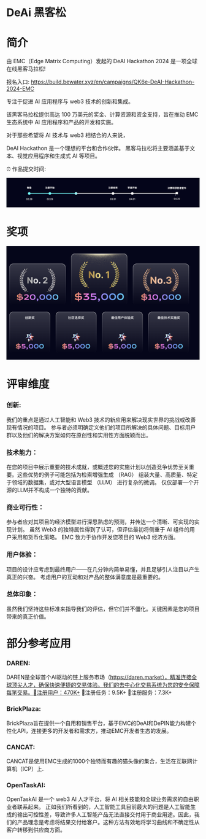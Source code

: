 # DeAi 黑客松

# 简介

由 EMC（Edge Matrix Computing）发起的 DeAI Hackathon 2024 是一项全球在线黑客马拉松!

报名入口: https://build.bewater.xyz/en/campaigns/QK6e-DeAI-Hackathon-2024-EMC

专注于促进 AI 应用程序与 web3 技术的创新和集成。

该黑客马拉松提供高达 100 万美元的奖金、计算资源和资金支持，旨在推动 EMC 生态系统中 AI 应用程序和产品的开发和实施。

对于那些希望将 AI 技术与 web3 相结合的人来说，

DeAI Hackathon 是一个理想的平台和合作伙伴。 黑客马拉松将主要涵盖基于文本、视觉应用程序和生成式 AI 等项目。

⏰ 作品提交时间:

![Alt text](./asset/deai/startTime.png)

# 奖项

![DeAi](./asset/deai/award.png)

# 评审维度

### 创新:
我们的重点是通过人工智能和 Web3 技术的新应用来解决现实世界的挑战或改善现有情况的项目。
参与者必须明确定义他们的项目所解决的具体问题、目标用户群以及他们的解决方案如何在原创性和实用性方面脱颖而出。

### 技术能力：
在您的项目中展示重要的技术成就，或概述您的实施计划以创造竞争优势至关重要。这些优势的例子可能包括为检索增强生成 （RAG） 组装大量、高质量、特定于领域的数据集，或对大型语言模型 （LLM） 进行复杂的微调。
仅仅部署一个开源的LLM并不构成一个独特的贡献。

### 商业可行性：
参与者应对其项目的经济模型进行深思熟虑的预测，并传达一个清晰、可实现的实现计划。
虽然 Web3 的独特属性得到了认可，但评估最初将侧重于 AI 组件的用户采用和货币化策略。
EMC 致力于协作开发您项目的 Web3 经济方面。

### 用户体验：
项目的设计应考虑到最终用户——在几分钟内简单易懂，并且足够引人注目以产生真正的兴奋。
考虑用户的互动和对产品的整体满意度是最重要的。

### 总体印象：
虽然我们坚持这些标准来指导我们的评估，但它们并不僵化。关键因素是您的项目带来的真正价值。


# 部分参考应用

### DAREN:
DAREN是全球首个AI驱动的链上服务市场（https://daren.market），精准连接全球顶尖人才，确保快速便捷的交易体验。我们的去中心化交易系统为您的安全保障每笔交易。🔹注册用户：470K+ 🔹注册任务：9.5K+ 🔹注册服务：7.3K+

### BrickPlaza:
BrickPlaza旨在提供一个自用和销售平台，基于EMC的DeAI和DePIN能力构建个性化API，连接更多的开发者和需求方，推动EMC开发者生态的发展。

### CANCAT:
CANCAT是使用EMC生成的1000个独特而有趣的猫头像的集合，生活在互联网计算机（ICP）上.

### OpenTaskAI:
OpenTaskAI 是一个 web3 AI 人才平台，将 AI 相关技能和全球业务需求的自由职业者联系起来。
正如我们所看到的，人工智能工具目前最大的问题是人工智能生成的输出可控性差，导致许多人工智能产品无法直接交付用于商业用途。因此，我们的产品理念是考虑将结果交付给客户。这种方法有效地将学习曲线和不确定性从客户转移到供应商方面。











